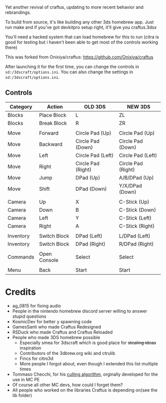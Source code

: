 Yet another revival of craftus, updating to more recent behavior and rebrandings.

To build from source, it's like building any other 3ds homebrew app. Just run make and if you've got devkitpro setup right, it'll give you craftus.3dsx

You'll need a hacked system that can load homebrew for this to run (citra is good for testing but i haven't been able to get most of the controls working there)


This was forked from Onixiya/craftus: https://github.com/Onixiya/craftus


After launching it for the first time, you can change the controls in `sd:/3dscraft/options.ini`.
You can also change the settings in `sd:/3dscraft/options.ini`.

## Controls

| Category | Action | OLD 3DS | NEW 3DS |
| ------------- | ------------- | ------------- | ------------- |
| Blocks | Place Block | L | ZL |
| Blocks | Break Block | R | ZR |
|  |  |  |  |
| Move | Forward | Circle Pad (Up) | Circle Pad (Up) |
| Move | Backward | Circle Pad (Down) | Circle Pad (Down) |
| Move | Left | Circle Pad (Left) | Circle Pad (Left) |
| Move | Right | Circle Pad (Right) | Circle Pad (Right) |
| Move | Jump | DPad (Up) | A/B/DPad (Up) |
| Move | Shift | DPad (Down) | Y/X/DPad (Down) |
|  |  |  |  |
| Camera | Up | X | C-Stick (Up) |
| Camera | Down | B | C-Stick (Down) |
| Camera | Left | Y | C-Stick (Left) |
| Camera | Right | A | C-Stick (Right) |
|  |  |  |  |
| Inventory | Switch Block | DPad (Left) | L/DPad (Left) |
| Inventory | Switch Block | DPad (Right) | R/DPad (Right) |
|  |  |  |  |
| Commands | Open Console | Select | Select |
|  |  |  |  |
| Menu | Back | Start | Start |


# Credits
* ag_0815 for fixing audio
* People in the nintendo homebrew discord server willing to answer stupid questions
* KosmicDev for better y spawning code
* GamesSanti who made Craftus Redesigned
* RSDuck who made Craftus and Craftus Reloaded
* People who made 3DS homebrew possible
    * Especially smea for 3dscraft which is good place for ~~stealing ideas~~ inspiration
    * Contributors of the 3dbrew.org wiki and ctrulib
    * Fincs for citro3d
    * More people I forgot about, even though I extended this list multiple times
* Tommaso Checchi, for his [culling algorithm](https://tomcc.github.io/2014/08/31/visibility-1.html), orginally developed for the use in MC PE
* Of course all other MC devs, how could I forget them?
* All people who worked on the libraries Craftus is depending on(see the lib folder)
